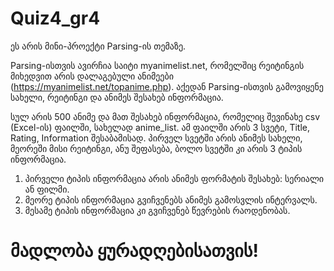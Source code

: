 # Quiz4_gr4
ეს არის მინი-პროექტი Parsing-ის თემაზე.

Parsing-ისთვის ავირჩია საიტი myanimelist.net, რომელშიც რეიტინგის მიხედვით არის დალაგებული ანიმეები (https://myanimelist.net/topanime.php). აქედან Parsing-ისთვის გამოვიყენე სახელი, რეიტინგი და ანიმეს შესახებ ინფორმაცია.

სულ არის 500 ანიმე და მათ შესახებ ინფორმაცია, რომელიც შევინახე csv (Excel-ის) ფაილში, სახელად anime_list. ამ ფაილში არის 3 სვეტი, Title, Rating, Information შესაბამისად.
პირველ სვეტში არის ანიმეს სახელი, მეორეში მისი რეიტინგი, ანუ შეფასება, ბოლო სვეტში კი არის 3 ტიპის ინფორმაცია.

1. პირველი ტიპის ინფორმაცია არის ანიმეს ფორმატის შესახებ: სერიალი ან ფილმი.
2. მეორე ტიპის ინფორმაცია გვიჩვენებს ანიმეს გამოსვლის ინტერვალს.
3. მესამე ტიპის ინფორმაცია კი გვიჩვენებ წევრების რაოდენობას.

# მადლობა ყურადღებისათვის!
